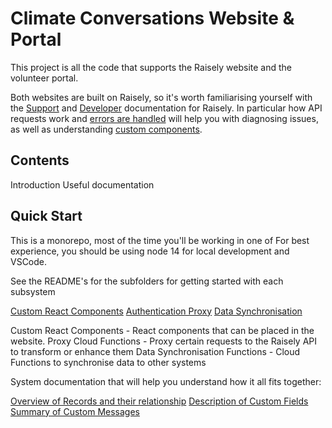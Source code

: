 # Climate Conversations Website & Portal

This project is all the code that supports the Raisely website and the volunteer portal.

Both websites are built on Raisely, so it's worth familiarising yourself with the
[Support](https://support.raisely.com/) and [Developer](https://developers.raisely.com/) documentation for Raisely.
In particular how API requests work and [errors are handled](https://developers.raisely.com/docs/error-handling) will help you with
diagnosing issues, as well as understanding [custom components](https://components.raisely.com/?path=/docs/introduction--page).

## Contents

Introduction
Useful documentation

## Quick Start

This is a monorepo, most of the time you'll be working in one of
For best experience, you should be using node 14 for local development and VSCode.

See the README's for the subfolders for getting started with each subsystem

[Custom React Components](cc-raisely-components/README.md)
[Authentication Proxy](cc-proxy/README.md)
[Data Synchronisation](conversation-sync/README.md)

Custom React Components - React components that can be placed in the website.
Proxy Cloud Functions - Proxy certain requests to the Raisely API to transform or enhance them
Data Synchronisation Functions - Cloud Functions to synchronise data to other systems

System documentation that will help you understand how it all fits together:

[Overview of Records and their relationship](https://docs.google.com/presentation/d/1ckIDj08RUndWtL7--Y3zOVklLankSawo1I7t2WHjrzo/edit#slide=id.g5ce15420a9_0_105)
[Description of Custom Fields](https://docs.google.com/spreadsheets/d/10AyEaVRdsHoQYZCrC7GpFpLAQFLMpX0B955UMJx7rOo/edit#gid=63860934)
[Summary of Custom Messages](https://docs.google.com/spreadsheets/d/137Kr6hrehSk6LgTC3Lf0U_DeKQHYS7rFvM5zxr7FkSQ/edit#gid=1219904281)
